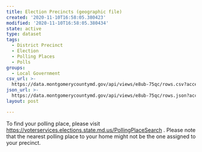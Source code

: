 ```yaml
---
title: Election Precincts (geographic file)
created: '2020-11-10T16:58:05.380423'
modified: '2020-11-10T16:58:05.380434'
state: active
type: dataset
tags:
  - District Precinct
  - Election
  - Polling Places
  - Polls
groups:
  - Local Government
csv_url: >-
  https://data.montgomerycountymd.gov/api/views/e8ub-75qc/rows.csv?accessType=DOWNLOAD
json_url: >-
  https://data.montgomerycountymd.gov/api/views/e8ub-75qc/rows.json?accessType=DOWNLOAD
layout: post

---
```

To find your polling place, please visit https://voterservices.elections.state.md.us/PollingPlaceSearch . Please note that the nearest polling place to your home might not be the one assigned to your precinct.
